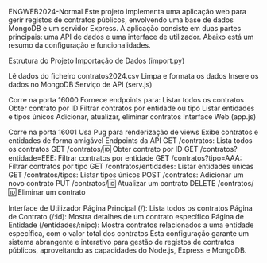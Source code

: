 ENGWEB2024-Normal
Este projeto implementa uma aplicação web para gerir registos de contratos públicos, envolvendo uma base de dados MongoDB e um servidor Express. A aplicação consiste em duas partes principais: uma API de dados e uma interface de utilizador. Abaixo está um resumo da configuração e funcionalidades.

Estrutura do Projeto
Importação de Dados (import.py)

Lê dados do ficheiro contratos2024.csv
Limpa e formata os dados
Insere os dados no MongoDB
Serviço de API (serv.js)

Corre na porta 16000
Fornece endpoints para:
Listar todos os contratos
Obter contrato por ID
Filtrar contratos por entidade ou tipo
Listar entidades e tipos únicos
Adicionar, atualizar, eliminar contratos
Interface Web (app.js)

Corre na porta 16001
Usa Pug para renderização de views
Exibe contratos e entidades de forma amigável
Endpoints da API
GET /contratos: Lista todos os contratos
GET /contratos/:id: Obter contrato por ID
GET /contratos?entidade=EEE: Filtrar contratos por entidade
GET /contratos?tipo=AAA: Filtrar contratos por tipo
GET /contratos/entidades: Listar entidades únicas
GET /contratos/tipos: Listar tipos únicos
POST /contratos: Adicionar um novo contrato
PUT /contratos/:id: Atualizar um contrato
DELETE /contratos/:id: Eliminar um contrato


Interface de Utilizador
Página Principal (/): Lista todos os contratos
Página de Contrato (/:id): Mostra detalhes de um contrato específico
Página de Entidade (/entidades/:nipc): Mostra contratos relacionados a uma entidade específica, com o valor total dos contratos
Esta configuração garante um sistema abrangente e interativo para gestão de registos de contratos públicos, aproveitando as capacidades do Node.js, Express e MongoDB.






